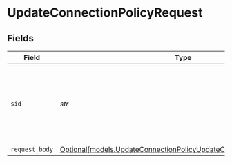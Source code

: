 # UpdateConnectionPolicyRequest


## Fields

| Field                                                                                                                                    | Type                                                                                                                                     | Required                                                                                                                                 | Description                                                                                                                              |
| ---------------------------------------------------------------------------------------------------------------------------------------- | ---------------------------------------------------------------------------------------------------------------------------------------- | ---------------------------------------------------------------------------------------------------------------------------------------- | ---------------------------------------------------------------------------------------------------------------------------------------- |
| `sid`                                                                                                                                    | *str*                                                                                                                                    | :heavy_check_mark:                                                                                                                       | The unique string that we created to identify the Connection Policy resource to update.                                                  |
| `request_body`                                                                                                                           | [Optional[models.UpdateConnectionPolicyUpdateConnectionPolicyRequest]](../models/updateconnectionpolicyupdateconnectionpolicyrequest.md) | :heavy_minus_sign:                                                                                                                       | N/A                                                                                                                                      |